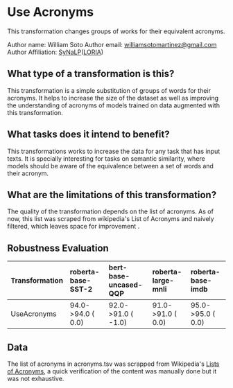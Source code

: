 # Use Acronyms
This transformation changes groups of works for their equivalent acronyms.

Author name: William Soto
Author email: [williamsotomartinez@gmail.com](mailto:williamsotomartinez@gmail.com)
Author Affiliation: [SyNaLP](https://synalp.loria.fr/)([LORIA](https://www.loria.fr/en/))

## What type of a transformation is this?
This transformation is a simple substitution of groups of words for their acronyms. It helps to increase the size of the dataset as well as improving the understanding of acronyms of models trained on data augmented with this transformation.

## What tasks does it intend to benefit?
This transformations works to increase the data for any task that has input texts. It is specially interesting for tasks on semantic similarity, where models should be aware of the equivalence between a set of words and their acronym.

## What are the limitations of this transformation?
The quality of the transformation depends on the list of acronyms. As of now, this list was scraped from wikipedia's List of Acronyms and naively filtered, which leaves space for improvement .

## Robustness Evaluation
| Transformation                   | roberta-base-SST-2   | bert-base-uncased-QQP   | roberta-large-mnli   | roberta-base-imdb   |
|:---------------------------------|:---------------------|:------------------------|:---------------------|:--------------------|
| UseAcronyms                      | 94.0->94.0 (  0.0)   | 92.0->91.0 ( -1.0)      | 91.0->91.0 (  0.0)   | 95.0->95.0 (  0.0)  |

## Data
The list of acronyms in acronyms.tsv was scrapped from Wikipedia's [Lists of Acronyms](https://en.wikipedia.org/wiki/Lists_of_acronyms), a quick verification of the content was manually done but it was not exhaustive.